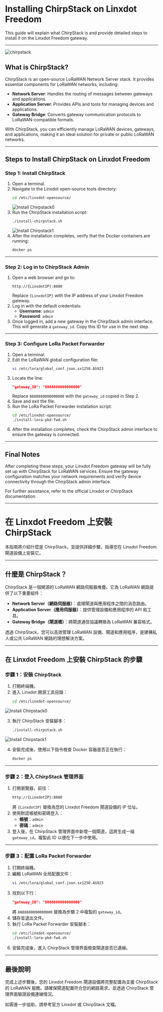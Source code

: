 # Installing ChirpStack on Linxdot Freedom

This guide will explain what ChirpStack is and provide detailed steps to install it on the Linxdot Freedom gateway.

---
![chirpstack](/pictures/chirpstack.png)
## **What is ChirpStack?**
ChirpStack is an open-source LoRaWAN Network Server stack. It provides essential components for LoRaWAN networks, including:

- **Network Server**: Handles the routing of messages between gateways and applications.
- **Application Server**: Provides APIs and tools for managing devices and applications.
- **Gateway Bridge**: Converts gateway communication protocols to LoRaWAN-compatible formats.

With ChirpStack, you can efficiently manage LoRaWAN devices, gateways, and applications, making it an ideal solution for private or public LoRaWAN networks.

---

## **Steps to Install ChirpStack on Linxdot Freedom**

### **Step 1: Install ChirpStack**

1. Open a terminal.
2. Navigate to the Linxdot open-source tools directory:
   ```bash
   cd /etc/linxdot-opensource/
   ```
   ![Install Chirpstack0](/pictures/installChirpstack0.png)
3. Run the ChirpStack installation script:
   ```bash
   ./install-chirpstack.sh
   ```
   ![Install Chirpstack1](/pictures/installChirpstack1.png)
4. After the installation completes, verify that the Docker containers are running:
   ```bash
   docker ps
   ```

---

### **Step 2: Log in to ChirpStack Admin**
1. Open a web browser and go to:
   ```
   http://{LinxdotIP}:8080
   ```
   Replace `{LinxdotIP}` with the IP address of your Linxdot Freedom gateway.
2. Log in with the default credentials:
   - **Username**: `admin`
   - **Password**: `admin`
3. Once logged in, add a new gateway in the ChirpStack admin interface. This will generate a `gateway_id`. Copy this ID for use in the next step.

---

### **Step 3: Configure LoRa Packet Forwarder**
1. Open a terminal.
2. Edit the LoRaWAN global configuration file:
   ```bash
   vi /etc/lora/global_conf.json.sx1250.AS923
   ```
3. Locate the line:
   ```json
   "gateway_ID": "8888880000000000"
   ```
   Replace `8888880000000000` with the `gateway_id` copied in Step 2.
4. Save and exit the file.
5. Run the LoRa Packet Forwarder installation script:
   ```bash
   cd /etc/linxdot-opensource/
   ./install-lora-pkd-fwd.sh
   ```
6. After the installation completes, check the ChirpStack admin interface to ensure the gateway is connected.

---

## **Final Notes**
After completing these steps, your Linxdot Freedom gateway will be fully set up with ChirpStack for LoRaWAN services. Ensure the gateway configuration matches your network requirements and verify device connectivity through the ChirpStack admin interface.

For further assistance, refer to the official Linxdot or ChirpStack documentation.

---

# 在 Linxdot Freedom 上安裝 ChirpStack

本指南將介紹什麼是 ChirpStack，並提供詳細步驟，指導您在 Linxdot Freedom 閘道設備上安裝它。

---

## **什麼是 ChirpStack？**
ChirpStack 是一個開源的 LoRaWAN 網路伺服器堆疊。它為 LoRaWAN 網路提供了以下重要組件：

- **Network Server（網路伺服器）**：處理閘道與應用程序之間的消息路由。
- **Application Server（應用伺服器）**：提供管理設備和應用程序的 API 和工具。
- **Gateway Bridge（閘道橋）**：將閘道通信協議轉換為 LoRaWAN 兼容格式。

透過 ChirpStack，您可以高效管理 LoRaWAN 設備、閘道和應用程序，是建構私人或公共 LoRaWAN 網路的理想解決方案。

---

## **在 Linxdot Freedom 上安裝 ChirpStack 的步驟**

### **步驟 1：安裝 ChirpStack**
1. 打開終端機。
2. 進入 Linxdot 開源工具目錄：
   ```bash
   cd /etc/linxdot-opensource/
   ```
  ![Install Chirpstack0](/pictures/installChirpstack0.png)

3. 執行 ChirpStack 安裝腳本：
   ```bash
   ./install-chirpstack.sh
   ```
  ![Install Chirpstack1](/pictures/installChirpstack1.png)
  
4. 安裝完成後，使用以下指令檢查 Docker 容器是否正在執行：
   ```bash
   docker ps
   ```

---

### **步驟 2：登入 ChirpStack 管理界面**
1. 打開瀏覽器，前往：
   ```
   http://{LinxdotIP}:8080
   ```
   將 `{LinxdotIP}` 替換為您的 Linxdot Freedom 閘道設備的 IP 位址。
2. 使用默認帳號和密碼登入：
   - **帳號**：`admin`
   - **密碼**：`admin`
3. 登入後，在 ChirpStack 管理界面中新增一個閘道，這將生成一組 `gateway_id`。複製此 ID 以便在下一步中使用。

---

### **步驟 3：配置 LoRa Packet Forwarder**
1. 打開終端機。
2. 編輯 LoRaWAN 全局配置文件：
   ```bash
   vi /etc/lora/global_conf.json.sx1250.AS923
   ```
3. 找到以下行：
   ```json
   "gateway_ID": "8888880000000000"
   ```
   將 `8888880000000000` 替換為步驟 2 中複製的 `gateway_id`。
4. 儲存並退出文件。
5. 執行 LoRa Packet Forwarder 安裝腳本：
   ```bash
   cd /etc/linxdot-opensource/
   ./install-lora-pkd-fwd.sh
   ```
6. 安裝完成後，進入 ChirpStack 管理界面檢查閘道是否已連線。

---

## **最後說明**
完成上述步驟後，您的 Linxdot Freedom 閘道設備將完整配置為支援 ChirpStack 的 LoRaWAN 服務。請確保閘道配置符合您的網路需求，並透過 ChirpStack 管理界面驗證設備連線情況。

如需進一步協助，請參考官方 Linxdot 或 ChirpStack 文檔。
